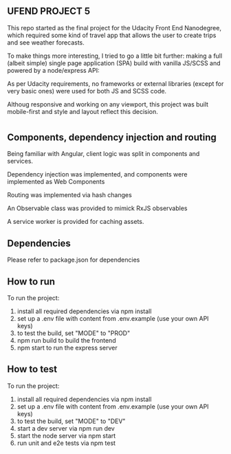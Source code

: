## UFEND PROJECT 5

This repo started as the final project for the Udacity Front End Nanodegree, which required some kind of travel app that allows the user to create trips and see weather forecasts.

To make things more interesting, I tried to go a little bit further: making a full (albeit simple) single page application (SPA) build with vanilla JS/SCSS and powered by a node/express API:

As per Udacity requirements, no frameworks or external libraries (except for very basic ones) were used for both JS and SCSS code.

Althoug responsive and working on any viewport, this project was built mobile-first and style and layout reflect this decision.
#
## Components, dependency injection and routing
Being familiar with Angular, client logic was split in components and services.

Dependency injection was implemented, and components were implemented as Web Components

Routing was implemented via hash changes

An Observable class was provided to mimick RxJS observables

A service worker is provided for caching assets.
## Dependencies
Please refer to package.json for dependencies

## How to run
To run the project:
1) install all required dependencies via npm install
2) set up a .env file with content from .env.example (use your own API keys)
3) to test the build, set "MODE" to "PROD"
4) npm run build to build the frontend
5) npm start to run the express server

## How to test
To run the project:
1) install all required dependencies via npm install
2) set up a .env file with content from .env.example (use your own API keys)
3) to test the build, set "MODE" to "DEV"
4) start a dev server via npm run dev
5) start the node server via npm start
6) run unit and e2e tests via npm test
